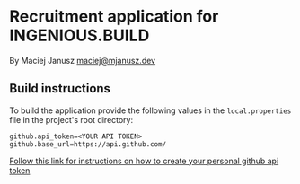 # Recruitment application for INGENIOUS.BUILD
By Maciej Janusz
maciej@mjanusz.dev

## Build instructions
To build the application provide the following values in the `local.properties` file in the project's root directory:

    github.api_token=<YOUR API TOKEN>
    github.base_url=https://api.github.com/

[Follow this link for instructions on how to create your personal github api token](https://docs.github.com/en/enterprise-server@3.9/authentication/keeping-your-account-and-data-secure/managing-your-personal-access-tokens)
